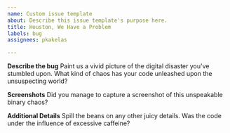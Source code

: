 ```yaml
---
name: Custom issue template
about: Describe this issue template's purpose here.
title: Houston, We Have a Problem
labels: bug
assignees: pkakelas

---
```


**Describe the bug**
Paint us a vivid picture of the digital disaster you've stumbled upon. What kind of chaos has your code unleashed upon the unsuspecting world?

**Screenshots**
Did you manage to capture a screenshot of this unspeakable binary chaos? 

**Additional Details**
Spill the beans on any other juicy details. Was the code under the influence of excessive caffeine?
